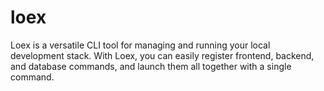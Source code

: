 # loex
Loex is a versatile CLI tool for managing and running your local development stack. With Loex, you can easily register frontend, backend, and database commands, and launch them all together with a single command.
